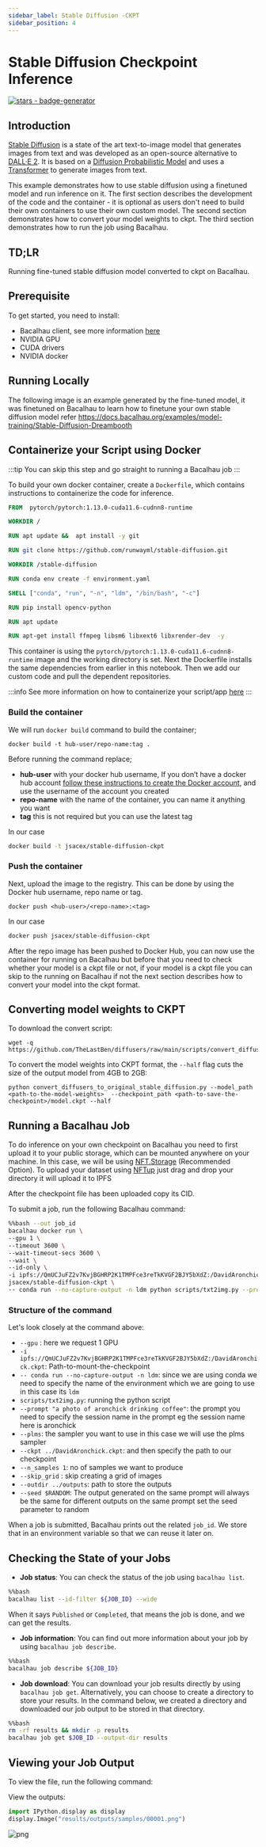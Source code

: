 ```yaml
---
sidebar_label: Stable Diffusion -CKPT
sidebar_position: 4
---
```


# Stable Diffusion Checkpoint Inference

[![stars - badge-generator](https://img.shields.io/github/stars/bacalhau-project/bacalhau?style=social)](https://github.com/bacalhau-project/bacalhau)

## Introduction

[Stable Diffusion](https://github.com/CompVis/stable-diffusion) is a state of the art text-to-image model that generates images from text and was developed as an open-source alternative to [DALL·E 2](https://openai.com/dall-e-2/). It is based on a [Diffusion Probabilistic Model](https://arxiv.org/abs/2102.09672) and uses a [Transformer](https://arxiv.org/abs/1706.03762) to generate images from text.

This example demonstrates how to use stable diffusion using a finetuned model and run inference on it. The first section describes the development of the code and the container - it is optional as users don't need to build their own containers to use their own custom model. The second section demonstrates how to convert your model weights to ckpt. The third section demonstrates how to run the job using Bacalhau.

## TD;LR

Running fine-tuned stable diffusion model converted to ckpt on Bacalhau.

## Prerequisite

To get started, you need to install:

* Bacalhau client, see more information [here](https://docs.bacalhau.org/getting-started/installation)
* NVIDIA GPU
* CUDA drivers
* NVIDIA docker

## Running Locally

The following image is an example generated by the fine-tuned model, it was finetuned on Bacalhau to learn how to finetune your own stable diffusion model refer https://docs.bacalhau.org/examples/model-training/Stable-Diffusion-Dreambooth

## Containerize your Script using Docker

:::tip You can skip this step and go straight to running a Bacalhau job :::

To build your own docker container, create a `Dockerfile`, which contains instructions to containerize the code for inference.

```Dockerfile
FROM  pytorch/pytorch:1.13.0-cuda11.6-cudnn8-runtime

WORKDIR /

RUN apt update &&  apt install -y git

RUN git clone https://github.com/runwayml/stable-diffusion.git

WORKDIR /stable-diffusion

RUN conda env create -f environment.yaml

SHELL ["conda", "run", "-n", "ldm", "/bin/bash", "-c"]

RUN pip install opencv-python

RUN apt update

RUN apt-get install ffmpeg libsm6 libxext6 libxrender-dev  -y
```

This container is using the `pytorch/pytorch:1.13.0-cuda11.6-cudnn8-runtime` image and the working directory is set. Next the Dockerfile installs the same dependencies from earlier in this notebook. Then we add our custom code and pull the dependent repositories.

:::info See more information on how to containerize your script/app [here](https://docs.docker.com/get-started/02\_our\_app/) :::

### Build the container

We will run `docker build` command to build the container;

```
docker build -t hub-user/repo-name:tag .
```

Before running the command replace;

* **hub-user** with your docker hub username, If you don’t have a docker hub account [follow these instructions to create the Docker account](https://docs.docker.com/docker-id/), and use the username of the account you created
* **repo-name** with the name of the container, you can name it anything you want
* **tag** this is not required but you can use the latest tag

In our case

```bash
docker build -t jsacex/stable-diffusion-ckpt
```

### Push the container

Next, upload the image to the registry. This can be done by using the Docker hub username, repo name or tag.

```
docker push <hub-user>/<repo-name>:<tag>
```

In our case

```bash
docker push jsacex/stable-diffusion-ckpt
```

After the repo image has been pushed to Docker Hub, you can now use the container for running on Bacalhau but before that you need to check whether your model is a ckpt file or not, if your model is a ckpt file you can skip to the running on Bacalhau if not the next section describes how to convert your model into the ckpt format.

## Converting model weights to CKPT

To download the convert script:

```
wget -q https://github.com/TheLastBen/diffusers/raw/main/scripts/convert_diffusers_to_original_stable_diffusion.py
```

To convert the model weights into CKPT format, the `--half` flag cuts the size of the output model from 4GB to 2GB:

```
python convert_diffusers_to_original_stable_diffusion.py --model_path <path-to-the-model-weights>  --checkpoint_path <path-to-save-the-checkpoint>/model.ckpt --half
```

## Running a Bacalhau Job

To do inference on your own checkpoint on Bacalhau you need to first upload it to your public storage, which can be mounted anywhere on your machine. In this case, we will be using [NFT.Storage](https://nft.storage/) (Recommended Option). To upload your dataset using [NFTup](https://nft.storage/docs/how-to/nftup/) just drag and drop your directory it will upload it to IPFS

After the checkpoint file has been uploaded copy its CID.

To submit a job, run the following Bacalhau command:

```bash
%%bash --out job_id
bacalhau docker run \
--gpu 1 \
--timeout 3600 \
--wait-timeout-secs 3600 \
--wait \
--id-only \
-i ipfs://QmUCJuFZ2v7KvjBGHRP2K1TMPFce3reTkKVGF2BJY5bXdZ:/DavidAronchick.ckpt \
jsacex/stable-diffusion-ckpt \
-- conda run --no-capture-output -n ldm python scripts/txt2img.py --prompt "a photo of aronchick drinking coffee" --plms --ckpt ../DavidAronchick.ckpt --skip_grid --n_samples 1 --skip_grid --outdir ../outputs
```

### Structure of the command

Let's look closely at the command above:

* `--gpu` : here we request 1 GPU
* `-i ipfs://QmUCJuFZ2v7KvjBGHRP2K1TMPFce3reTkKVGF2BJY5bXdZ:/DavidAronchick.ckpt`: Path-to-mount-the-checkpoint
* `-- conda run --no-capture-output -n ldm`: since we are using conda we need to specify the name of the environment which we are going to use in this case its `ldm`
* `scripts/txt2img.py`: running the python script
* `--prompt "a photo of aronchick drinking coffee"`: the prompt you need to specify the session name in the prompt eg the session name here is aronchick
* `--plms`: the sampler you want to use in this case we will use the plms sampler
* `--ckpt ../DavidAronchick.ckpt`: and then specify the path to our checkpoint
* `--n_samples 1`: no of samples we want to produce
* `--skip_grid` : skip creating a grid of images
* `--outdir ../outputs`: path to store the outputs
* `--seed $RANDOM`: The output generated on the same prompt will always be the same for different outputs on the same prompt set the seed parameter to random

When a job is submitted, Bacalhau prints out the related `job_id`. We store that in an environment variable so that we can reuse it later on.

## Checking the State of your Jobs

* **Job status**: You can check the status of the job using `bacalhau list`.

```bash
%%bash
bacalhau list --id-filter ${JOB_ID} --wide
```

When it says `Published` or `Completed`, that means the job is done, and we can get the results.

* **Job information**: You can find out more information about your job by using `bacalhau job describe`.

```bash
%%bash
bacalhau job describe ${JOB_ID}
```

* **Job download**: You can download your job results directly by using `bacalhau job get`. Alternatively, you can choose to create a directory to store your results. In the command below, we created a directory and downloaded our job output to be stored in that directory.

```bash
%%bash
rm -rf results && mkdir -p results
bacalhau job get $JOB_ID --output-dir results
```

## Viewing your Job Output

To view the file, run the following command:

View the outputs:

```python
import IPython.display as display
display.Image("results/outputs/samples/00001.png")
```

![png](../../../examples/model-inference/Stable-Diffusion-CKPT-Inference/index\_files/index\_19\_0.png)
